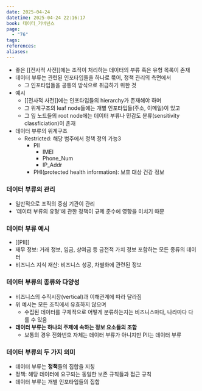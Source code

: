 ```yaml
---
date: 2025-04-24
datetime: 2025-04-24 22:16:17
book: 데이터_거버넌스
page:
  - "76"
tags: 
references: 
aliases:
---
```

- 좋은 [[전사적 사전]]에는 조직이 처리하는 데이터의 부류 혹은 유형 목록이 존재
- 데이터 부류는 관련된 인포타입들을 하나로 묶어, 정책 관리의 측면에서
	- 그 인포타입들을 공통의 방식으로 취급하기 위한 것
- 예시
	- [[전사적 사전]]에는 인포타입들의 hierarchy가 존재해야 하며
	- 그 위계구조의 leaf node들에는 개별 인포타입들(주소, 이메일)이 있고
	- 그 잎 노드들의 root node에는 데이터 부류나 민감도 분류(sensitivity classficiation)이 존재
- 데이터 부류의 위계구조
	- Restricted: 해당 범주에서 정책 정의 가능3
		- PII
			- IMEI
			- Phone_Num
			- IP_Addr
		- PHI(protected health information): 보호 대상 건강 정보

### 데이터 부류의 관리
- 일반적으로 조직의 중심 기관이 관리
- '데이터 부류의 유형'에 관한 정책이 규제 준수에 영향을 미치기 때문

### 데이터 부류 예시
- [[PII]]
- 재무 정보: 거래 정보, 임금, 상여금 등 금전적 가치 정보 포함하는 모든 종류의 데이터
- 비즈니스 지식 재산: 비즈니스 성공, 차별화에 관련된 정보

### 데이터 부류의 종류와 다양성
- 비즈니스의 수직시장(vertical)과 이해관계에 따라 달라짐
- 위 예시는 모든 조직에서 유효하지 않으며
	- 수집된 데이터를 구체적으로 어떻게 분류하는지는 비즈니스마다, 나라마다 다를 수 있음
- **데이터 부류는 하나의 주제에 속하는 정보 요소들의 조합**
	- 보통의 경우 전화번호 자체는 데이터 부류가 아니지만 PII는 데이터 부류

### 데이터 부류의 두 가지 의미
- 데이터 부류는 **정책**들의 집합을 지칭
- 정책: 해당 데이터에 요구되는 동일한 보존 규칙들과 접근 규칙
- 데이터 부류는 개별 인포타입들의 집합
